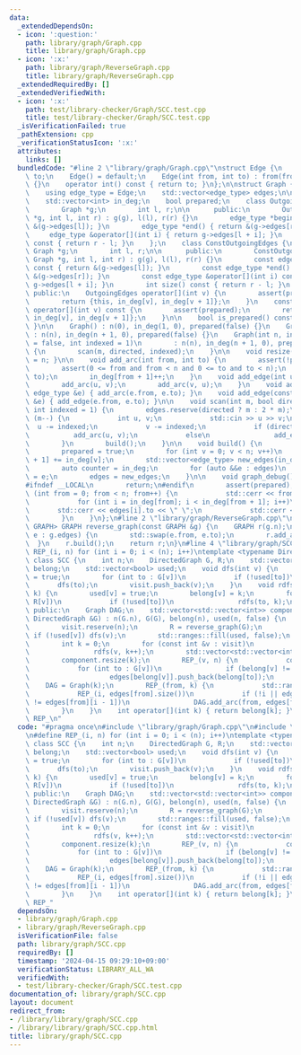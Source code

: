 ```yaml
---
data:
  _extendedDependsOn:
  - icon: ':question:'
    path: library/graph/Graph.cpp
    title: library/graph/Graph.cpp
  - icon: ':x:'
    path: library/graph/ReverseGraph.cpp
    title: library/graph/ReverseGraph.cpp
  _extendedRequiredBy: []
  _extendedVerifiedWith:
  - icon: ':x:'
    path: test/library-checker/Graph/SCC.test.cpp
    title: test/library-checker/Graph/SCC.test.cpp
  _isVerificationFailed: true
  _pathExtension: cpp
  _verificationStatusIcon: ':x:'
  attributes:
    links: []
  bundledCode: "#line 2 \"library/graph/Graph.cpp\"\nstruct Edge {\n    int from,\
    \ to;\n    Edge() = default;\n    Edge(int from, int to) : from(from), to(to)\
    \ {}\n    operator int() const { return to; }\n};\n\nstruct Graph {\n    int n;\n\
    \    using edge_type = Edge;\n    std::vector<edge_type> edges;\n\n  protected:\n\
    \    std::vector<int> in_deg;\n    bool prepared;\n    class OutgoingEdges {\n\
    \        Graph *g;\n        int l, r;\n\n      public:\n        OutgoingEdges(Graph\
    \ *g, int l, int r) : g(g), l(l), r(r) {}\n        edge_type *begin() { return\
    \ &(g->edges[l]); }\n        edge_type *end() { return &(g->edges[r]); }\n   \
    \     edge_type &operator[](int i) { return g->edges[l + i]; }\n        int size()\
    \ const { return r - l; }\n    };\n    class ConstOutgoingEdges {\n        const\
    \ Graph *g;\n        int l, r;\n\n      public:\n        ConstOutgoingEdges(const\
    \ Graph *g, int l, int r) : g(g), l(l), r(r) {}\n        const edge_type *begin()\
    \ const { return &(g->edges[l]); }\n        const edge_type *end() const { return\
    \ &(g->edges[r]); }\n        const edge_type &operator[](int i) const { return\
    \ g->edges[l + i]; }\n        int size() const { return r - l; }\n    };\n\n \
    \ public:\n    OutgoingEdges operator[](int v) {\n        assert(prepared);\n\
    \        return {this, in_deg[v], in_deg[v + 1]};\n    }\n    const ConstOutgoingEdges\
    \ operator[](int v) const {\n        assert(prepared);\n        return {this,\
    \ in_deg[v], in_deg[v + 1]};\n    }\n\n    bool is_prepared() const { return prepared;\
    \ }\n\n    Graph() : n(0), in_deg(1, 0), prepared(false) {}\n    Graph(int n)\
    \ : n(n), in_deg(n + 1, 0), prepared(false) {}\n    Graph(int n, int m, bool directed\
    \ = false, int indexed = 1)\n        : n(n), in_deg(n + 1, 0), prepared(false)\
    \ {\n        scan(m, directed, indexed);\n    }\n\n    void resize(int n) { n\
    \ = n; }\n\n    void add_arc(int from, int to) {\n        assert(!prepared);\n\
    \        assert(0 <= from and from < n and 0 <= to and to < n);\n        edges.emplace_back(from,\
    \ to);\n        in_deg[from + 1]++;\n    }\n    void add_edge(int u, int v) {\n\
    \        add_arc(u, v);\n        add_arc(v, u);\n    }\n    void add_arc(const\
    \ edge_type &e) { add_arc(e.from, e.to); }\n    void add_edge(const edge_type\
    \ &e) { add_edge(e.from, e.to); }\n\n    void scan(int m, bool directed = false,\
    \ int indexed = 1) {\n        edges.reserve(directed ? m : 2 * m);\n        while\
    \ (m--) {\n            int u, v;\n            std::cin >> u >> v;\n          \
    \  u -= indexed;\n            v -= indexed;\n            if (directed)\n     \
    \           add_arc(u, v);\n            else\n                add_edge(u, v);\n\
    \        }\n        build();\n    }\n\n    void build() {\n        assert(!prepared);\n\
    \        prepared = true;\n        for (int v = 0; v < n; v++)\n            in_deg[v\
    \ + 1] += in_deg[v];\n        std::vector<edge_type> new_edges(in_deg.back());\n\
    \        auto counter = in_deg;\n        for (auto &&e : edges)\n            new_edges[counter[e.from]++]\
    \ = e;\n        edges = new_edges;\n    }\n\n    void graph_debug() const {\n\
    #ifndef __LOCAL\n        return;\n#endif\n        assert(prepared);\n        for\
    \ (int from = 0; from < n; from++) {\n            std::cerr << from << \";\";\n\
    \            for (int i = in_deg[from]; i < in_deg[from + 1]; i++)\n         \
    \       std::cerr << edges[i].to << \" \";\n            std::cerr << \"\\n\";\n\
    \        }\n    }\n};\n#line 2 \"library/graph/ReverseGraph.cpp\"\ntemplate <typename\
    \ GRAPH> GRAPH reverse_graph(const GRAPH &g) {\n    GRAPH r(g.n);\n    for (auto\
    \ e : g.edges) {\n        std::swap(e.from, e.to);\n        r.add_arc(e);\n  \
    \  }\n    r.build();\n    return r;\n}\n#line 4 \"library/graph/SCC.cpp\"\n#define\
    \ REP_(i, n) for (int i = 0; i < (n); i++)\ntemplate <typename DirectedGraph>\
    \ class SCC {\n    int n;\n    DirectedGraph G, R;\n    std::vector<int> visit,\
    \ belong;\n    std::vector<bool> used;\n    void dfs(int v) {\n        used[v]\
    \ = true;\n        for (int to : G[v])\n            if (!used[to])\n         \
    \       dfs(to);\n        visit.push_back(v);\n    }\n    void rdfs(int v, int\
    \ k) {\n        used[v] = true;\n        belong[v] = k;\n        for (int to :\
    \ R[v])\n            if (!used[to])\n                rdfs(to, k);\n    }\n\n \
    \ public:\n    Graph DAG;\n    std::vector<std::vector<int>> component;\n    SCC(const\
    \ DirectedGraph &G) : n(G.n), G(G), belong(n), used(n, false) {\n        assert(G.is_prepared());\n\
    \        visit.reserve(n);\n        R = reverse_graph(G);\n        REP_(v, n)\
    \ if (!used[v]) dfs(v);\n        std::ranges::fill(used, false);\n        std::ranges::reverse(visit);\n\
    \        int k = 0;\n        for (const int &v : visit)\n            if (!used[v])\n\
    \                rdfs(v, k++);\n        std::vector<std::vector<int>> edges(k);\n\
    \        component.resize(k);\n        REP_(v, n) {\n            component[belong[v]].push_back(v);\n\
    \            for (int to : G[v])\n                if (belong[v] != belong[to])\n\
    \                    edges[belong[v]].push_back(belong[to]);\n        }\n    \
    \    DAG = Graph(k);\n        REP_(from, k) {\n            std::ranges::sort(edges[from]);\n\
    \            REP_(i, edges[from].size())\n            if (!i || edges[from][i]\
    \ != edges[from][i - 1])\n                DAG.add_arc(from, edges[from][i]);\n\
    \        }\n    }\n    int operator[](int k) { return belong[k]; }\n};\n#undef\
    \ REP_\n"
  code: "#pragma once\n#include \"library/graph/Graph.cpp\"\n#include \"library/graph/ReverseGraph.cpp\"\
    \n#define REP_(i, n) for (int i = 0; i < (n); i++)\ntemplate <typename DirectedGraph>\
    \ class SCC {\n    int n;\n    DirectedGraph G, R;\n    std::vector<int> visit,\
    \ belong;\n    std::vector<bool> used;\n    void dfs(int v) {\n        used[v]\
    \ = true;\n        for (int to : G[v])\n            if (!used[to])\n         \
    \       dfs(to);\n        visit.push_back(v);\n    }\n    void rdfs(int v, int\
    \ k) {\n        used[v] = true;\n        belong[v] = k;\n        for (int to :\
    \ R[v])\n            if (!used[to])\n                rdfs(to, k);\n    }\n\n \
    \ public:\n    Graph DAG;\n    std::vector<std::vector<int>> component;\n    SCC(const\
    \ DirectedGraph &G) : n(G.n), G(G), belong(n), used(n, false) {\n        assert(G.is_prepared());\n\
    \        visit.reserve(n);\n        R = reverse_graph(G);\n        REP_(v, n)\
    \ if (!used[v]) dfs(v);\n        std::ranges::fill(used, false);\n        std::ranges::reverse(visit);\n\
    \        int k = 0;\n        for (const int &v : visit)\n            if (!used[v])\n\
    \                rdfs(v, k++);\n        std::vector<std::vector<int>> edges(k);\n\
    \        component.resize(k);\n        REP_(v, n) {\n            component[belong[v]].push_back(v);\n\
    \            for (int to : G[v])\n                if (belong[v] != belong[to])\n\
    \                    edges[belong[v]].push_back(belong[to]);\n        }\n    \
    \    DAG = Graph(k);\n        REP_(from, k) {\n            std::ranges::sort(edges[from]);\n\
    \            REP_(i, edges[from].size())\n            if (!i || edges[from][i]\
    \ != edges[from][i - 1])\n                DAG.add_arc(from, edges[from][i]);\n\
    \        }\n    }\n    int operator[](int k) { return belong[k]; }\n};\n#undef\
    \ REP_"
  dependsOn:
  - library/graph/Graph.cpp
  - library/graph/ReverseGraph.cpp
  isVerificationFile: false
  path: library/graph/SCC.cpp
  requiredBy: []
  timestamp: '2024-04-15 09:29:10+09:00'
  verificationStatus: LIBRARY_ALL_WA
  verifiedWith:
  - test/library-checker/Graph/SCC.test.cpp
documentation_of: library/graph/SCC.cpp
layout: document
redirect_from:
- /library/library/graph/SCC.cpp
- /library/library/graph/SCC.cpp.html
title: library/graph/SCC.cpp
---
```

